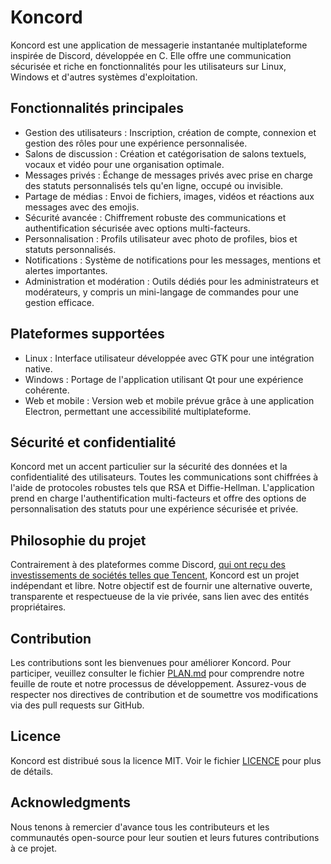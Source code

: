 # Koncord

Koncord est une application de messagerie instantanée multiplateforme inspirée de Discord, développée en C. Elle offre une communication sécurisée et riche en fonctionnalités pour les utilisateurs sur Linux, Windows et d'autres systèmes d'exploitation.

## Fonctionnalités principales

- Gestion des utilisateurs : Inscription, création de compte, connexion et gestion des rôles pour une expérience personnalisée.
- Salons de discussion : Création et catégorisation de salons textuels, vocaux et vidéo pour une organisation optimale.
- Messages privés : Échange de messages privés avec prise en charge des statuts personnalisés tels qu'en ligne, occupé ou invisible.
- Partage de médias : Envoi de fichiers, images, vidéos et réactions aux messages avec des emojis.
- Sécurité avancée : Chiffrement robuste des communications et authentification sécurisée avec options multi-facteurs.
- Personnalisation : Profils utilisateur avec photo de profiles, bios et statuts personnalisés.
- Notifications : Système de notifications pour les messages, mentions et alertes importantes.
- Administration et modération : Outils dédiés pour les administrateurs et modérateurs, y compris un mini-langage de commandes pour une gestion efficace.

## Plateformes supportées

- Linux : Interface utilisateur développée avec GTK pour une intégration native.
- Windows : Portage de l'application utilisant Qt pour une expérience cohérente.
- Web et mobile : Version web et mobile prévue grâce à une application Electron, permettant une accessibilité multiplateforme.

## Sécurité et confidentialité

Koncord met un accent particulier sur la sécurité des données et la confidentialité des utilisateurs. Toutes les communications sont chiffrées à l'aide de protocoles robustes tels que RSA et Diffie-Hellman. L'application prend en charge l'authentification multi-facteurs et offre des options de personnalisation des statuts pour une expérience sécurisée et privée.

## Philosophie du projet

Contrairement à des plateformes comme Discord, [qui ont reçu des investissements de sociétés telles que Tencent](https://en.wikipedia.org/wiki/Discord#History), Koncord est un projet indépendant et libre. Notre objectif est de fournir une alternative ouverte, transparente et respectueuse de la vie privée, sans lien avec des entités propriétaires.

## Contribution

Les contributions sont les bienvenues pour améliorer Koncord. Pour participer, veuillez consulter le fichier [PLAN.md](PLAN.md) pour comprendre notre feuille de route et notre processus de développement. Assurez-vous de respecter nos directives de contribution et de soumettre vos modifications via des pull requests sur GitHub.

## Licence

Koncord est distribué sous la licence MIT. Voir le fichier [LICENCE](LICENCE) pour plus de détails.

## Acknowledgments

Nous tenons à remercier d'avance tous les contributeurs et les communautés open-source pour leur soutien et leurs futures contributions à ce projet.